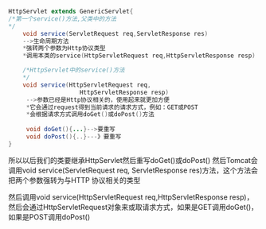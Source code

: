 ```java
HttpServlet extends GenericServlet{
/*第一个service()方法,父类中的方法
*/
    void service(ServletRequest req,ServletResponse res)
    -->生命周期方法
    *强转两个参数为Http协议类型
    *调用本类的service(HttpServletRequest req,HttpServletResponse resp)

    /*HttpServlet中的service()方法
    */
    void service(HttpServletRequest req,
                    HttpServletResponse resp)
     -->参数已经是Http协议相关的，使用起来就更加方便
     *它会通过request得到当前请求的请求方式，例如：GET或POST
     *会根据请求方式调用doGet()或doPost()方法
     
     void doGet(){...}-->要重写
     void doPost(){..}---》要重写
}
```
所以以后我们的类要继承HttpServlet然后重写doGet()或doPost()
然后Tomcat会调用void service(ServletRequest req,
ServletResponse res)方法，这个方法会把两个参数强转为与HTTP
协议相关的类型

然后调用void service(HttpServletRequest req,HttpServletResponse resp)，然后会通过HttpServletRequest对象来或取请求方式，如果是GET调用doGet()，如果是POST调用doPost()